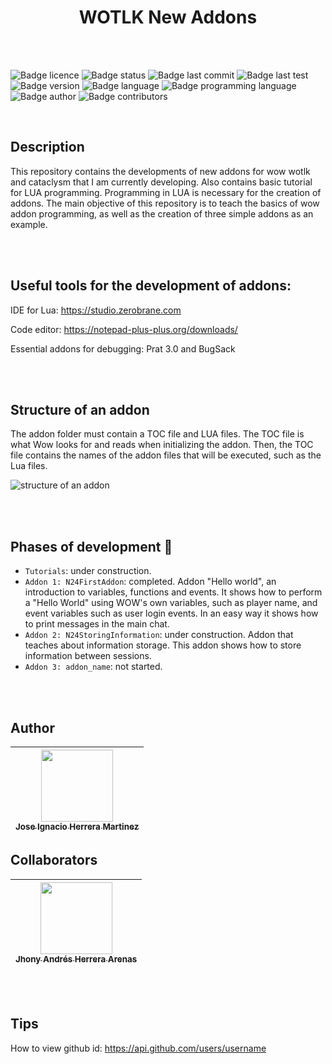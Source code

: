 <h1 align="center"> WOTLK New Addons </h1>

</br>
</br>

![Badge licence](https://img.shields.io/badge/licence-GNU_GPLv3-orange)
![Badge status](https://img.shields.io/badge/status-under_construction-yellow)
![Badge last commit](https://img.shields.io/badge/last_commit-May_2023-brightgreen)
![Badge last test](https://img.shields.io/badge/last_test-success_on_wotlk_3.3.5a-brightgreen)
![Badge version](https://img.shields.io/badge/version-beta_0.0.1-blue)
![Badge language](https://img.shields.io/badge/language-US_english-blue)
![Badge programming language](https://img.shields.io/badge/programming_language-LUA-orange)
![Badge author](https://img.shields.io/badge/author-Ignacio_Herrera-blue)
![Badge contributors](https://img.shields.io/badge/contributors-None-blue)

</br>

## Description
This repository contains the developments of new addons for wow wotlk and cataclysm that I am currently developing. Also contains basic tutorial for LUA programming. Programming in LUA is necessary for the creation of addons.
The main objective of this repository is to teach the basics of wow addon programming, as well as the creation of three simple addons as an example.

</br>
</br>


## Useful tools for the development of addons:

IDE for Lua: https://studio.zerobrane.com

Code editor: https://notepad-plus-plus.org/downloads/

Essential addons for debugging: Prat 3.0 and BugSack

</br>
</br>

## Structure of an addon

The addon folder must contain a TOC file and LUA files. The TOC file is what Wow looks for and reads when initializing the addon. Then, the TOC file contains the names of the addon files that will be executed, such as the Lua files.

![structure of an addon](https://i.imgur.com/pfIyaL5.png)

</br>
</br>

## Phases of development :hammer:

- `Tutorials`: under construction. 
- `Addon 1: N24FirstAddon`: completed. Addon "Hello world", an introduction to variables, functions and events. It shows how to perform a "Hello World" using WOW's own variables, such as player name, and event variables such as user login events. In an easy way it shows how to print messages in the main chat.
- `Addon 2: N24StoringInformation`: under construction. Addon that teaches about information storage. This addon shows how to store information between sessions.
- `Addon 3: addon_name`: not started.





</br>
</br>

## Author

| [<img src="https://avatars.githubusercontent.com/u/48035706?v=4" width=115><br><sub>Jose Ignacio Herrera Martinez</sub>](https://github.com/Ignacio-Herrera) |
| :---: |

## Collaborators

| [<img src="https://avatars.githubusercontent.com/u/18038591?v=4" width=115><br><sub>Jhony Andrés Herrera Arenas</sub>](https://github.com/jhonnyh748) |
| :---: |

</br>
</br>

## Tips
How to view github id: https://api.github.com/users/username



